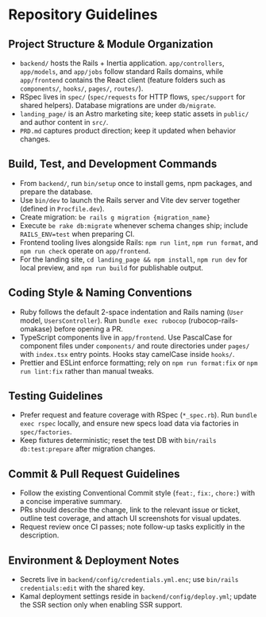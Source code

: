 # Repository Guidelines

## Project Structure & Module Organization
- `backend/` hosts the Rails + Inertia application. `app/controllers`, `app/models`, and `app/jobs` follow standard Rails domains, while `app/frontend` contains the React client (feature folders such as `components/`, `hooks/`, `pages/`, `routes/`).
- RSpec lives in `spec/` (`spec/requests` for HTTP flows, `spec/support` for shared helpers). Database migrations are under `db/migrate`.
- `landing_page/` is an Astro marketing site; keep static assets in `public/` and author content in `src/`.
- `PRD.md` captures product direction; keep it updated when behavior changes.

## Build, Test, and Development Commands
- From `backend/`, run `bin/setup` once to install gems, npm packages, and prepare the database.
- Use `bin/dev` to launch the Rails server and Vite dev server together (defined in `Procfile.dev`).
- Create migration: `be rails g migration {migration_name}`
- Execute `be rake db:migrate` whenever schema changes ship; include `RAILS_ENV=test` when preparing CI.
- Frontend tooling lives alongside Rails: `npm run lint`, `npm run format`, and `npm run check` operate on `app/frontend`.
- For the landing site, `cd landing_page && npm install`, `npm run dev` for local preview, and `npm run build` for publishable output.

## Coding Style & Naming Conventions
- Ruby follows the default 2-space indentation and Rails naming (`User` model, `UsersController`). Run `bundle exec rubocop` (rubocop-rails-omakase) before opening a PR.
- TypeScript components live in `app/frontend`. Use PascalCase for component files under `components/` and route directories under `pages/` with `index.tsx` entry points. Hooks stay camelCase inside `hooks/`.
- Prettier and ESLint enforce formatting; rely on `npm run format:fix` or `npm run lint:fix` rather than manual tweaks.

## Testing Guidelines
- Prefer request and feature coverage with RSpec (`*_spec.rb`). Run `bundle exec rspec` locally, and ensure new specs load data via factories in `spec/factories`.
- Keep fixtures deterministic; reset the test DB with `bin/rails db:test:prepare` after migration changes.

## Commit & Pull Request Guidelines
- Follow the existing Conventional Commit style (`feat:`, `fix:`, `chore:`) with a concise imperative summary.
- PRs should describe the change, link to the relevant issue or ticket, outline test coverage, and attach UI screenshots for visual updates.
- Request review once CI passes; note follow-up tasks explicitly in the description.

## Environment & Deployment Notes
- Secrets live in `backend/config/credentials.yml.enc`; use `bin/rails credentials:edit` with the shared key.
- Kamal deployment settings reside in `backend/config/deploy.yml`; update the SSR section only when enabling SSR support.
